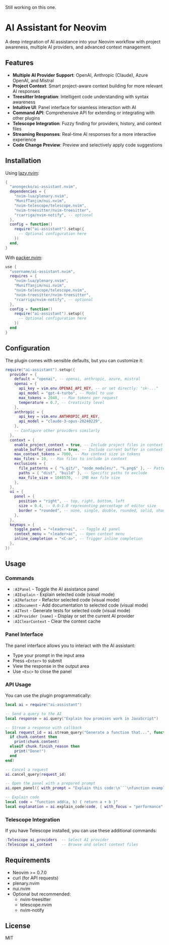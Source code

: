 Still working on this one.

# AI Assistant for Neovim

A deep integration of AI assistance into your Neovim workflow with project awareness, multiple AI providers, and advanced context management.

## Features

- **Multiple AI Provider Support**: OpenAI, Anthropic (Claude), Azure OpenAI, and Mistral
- **Project Context**: Smart project-aware context building for more relevant AI responses
- **Treesitter Integration**: Intelligent code understanding with syntax awareness
- **Intuitive UI**: Panel interface for seamless interaction with AI
- **Command API**: Comprehensive API for extending or integrating with other plugins
- **Telescope Integration**: Fuzzy finding for providers, history, and context files
- **Streaming Responses**: Real-time AI responses for a more interactive experience
- **Code Change Preview**: Preview and selectively apply code suggestions

## Installation

Using [lazy.nvim](https://github.com/folke/lazy.nvim):

```lua
{
  "anongecko/ai-assistant.nvim",
  dependencies = {
    "nvim-lua/plenary.nvim",
    "MunifTanjim/nui.nvim",
    "nvim-telescope/telescope.nvim",
    "nvim-treesitter/nvim-treesitter",
    "rcarriga/nvim-notify", -- optional
  },
  config = function()
    require("ai-assistant").setup({
      -- Optional configuration here
    })
  end,
}
```

With [packer.nvim](https://github.com/wbthomason/packer.nvim):

```lua
use {
  "username/ai-assistant.nvim",
  requires = {
    "nvim-lua/plenary.nvim",
    "MunifTanjim/nui.nvim",
    "nvim-telescope/telescope.nvim",
    "nvim-treesitter/nvim-treesitter",
    "rcarriga/nvim-notify", -- optional
  },
  config = function()
    require("ai-assistant").setup({
      -- Optional configuration here
    })
  end
}
```

## Configuration

The plugin comes with sensible defaults, but you can customize it:

```lua
require("ai-assistant").setup({
  provider = {
    default = "openai", -- openai, anthropic, azure, mistral
    openai = {
      api_key = vim.env.OPENAI_API_KEY, -- or set directly: "sk-..."
      api_model = "gpt-4-turbo", -- Model to use
      max_tokens = 2048, -- Max tokens per request
      temperature = 0.7, -- Creativity level
    },
    anthropic = {
      api_key = vim.env.ANTHROPIC_API_KEY,
      api_model = "claude-3-opus-20240229",
    },
    -- Configure other providers similarly
  },
  context = {
    enable_project_context = true, -- Include project files in context
    enable_buffer_context = true, -- Include current buffer in context
    max_context_tokens = 7000, -- Max context size in tokens
    max_files = 10, -- Max files to include in context
    exclusions = {
      file_patterns = { "%.git/", "node_modules/", "%.png$" }, -- Patterns to exclude
      paths = { "dist", "build" }, -- Specific paths to exclude
      max_file_size = 1048576, -- 1MB max file size
    },
  },
  ui = {
    panel = {
      position = "right", -- top, right, bottom, left
      size = 0.4, -- 0.0-1.0 representing percentage of editor size
      border = "rounded", -- none, single, double, rounded, solid, shadow
    },
  },
  keymaps = {
    toggle_panel = "<leader>ai", -- Toggle AI panel
    context_menu = "<leader>ac", -- Open context menu
    inline_completion = "<C-a>", -- Trigger inline completion
  },
})
```

## Usage

### Commands

- `:AIPanel` - Toggle the AI assistance panel
- `:AIExplain` - Explain selected code (visual mode)
- `:AIRefactor` - Refactor selected code (visual mode)
- `:AIDocument` - Add documentation to selected code (visual mode)
- `:AITest` - Generate tests for selected code (visual mode)
- `:AIProvider [name]` - Display or set the current AI provider
- `:AIClearContext` - Clear the context cache

### Panel Interface

The panel interface allows you to interact with the AI assistant:
- Type your prompt in the input area
- Press `<Enter>` to submit
- View the response in the output area
- Use `<Esc>` to close the panel

### API Usage

You can use the plugin programmatically:

```lua
local ai = require("ai-assistant")

-- Send a query to the AI
local response = ai.query("Explain how promises work in JavaScript")

-- Stream a response with callback
local request_id = ai.stream_query("Generate a function that...", function(chunk)
  if chunk.content then
    print(chunk.content)
  elseif chunk.finish_reason then
    print("Done!")
  end
end)

-- Cancel a request
ai.cancel_query(request_id)

-- Open the panel with a prepared prompt
ai.open_panel({ with_prompt = "Explain this code:\n```\nfunction example() {...}\n```" })

-- Explain code
local code = "function add(a, b) { return a + b }"
local explanation = ai.explain_code(code, { with_focus = "performance" })
```

### Telescope Integration

If you have Telescope installed, you can use these additional commands:

```lua
:Telescope ai_providers  -- Select AI provider
:Telescope ai_context    -- Browse and select context files
```

## Requirements

- Neovim >= 0.7.0
- curl (for API requests)
- plenary.nvim
- nui.nvim
- Optional but recommended:
  - nvim-treesitter
  - telescope.nvim
  - nvim-notify

## License

MIT
